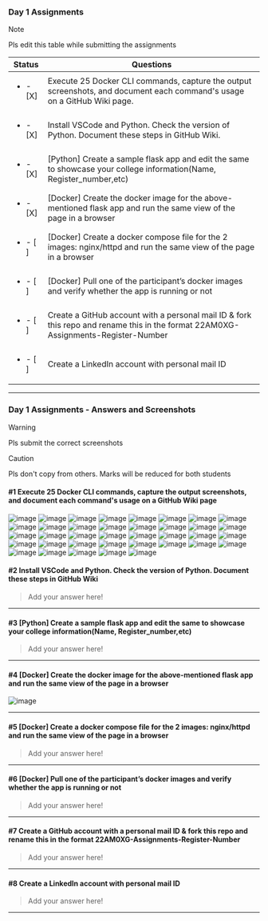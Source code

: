 ### Day 1 Assignments

> [!NOTE]
> Pls edit this table while submitting the assignments

| Status         | Questions     | 
|----------------|---------------|
| <ul><li>- [X] </li></ul> | Execute 25 Docker CLI commands, capture the output screenshots, and document each command's usage on a GitHub Wiki page. |
| <ul><li>- [X] </li></ul> | Install VSCode and Python. Check the version of Python. Document these steps in GitHub Wiki. |
| <ul><li>- [X] </li></ul> | [Python] Create a sample flask app and edit the same to showcase your college information(Name, Register_number,etc) |
| <ul><li>- [X] </li></ul> | [Docker] Create the docker image for the above-mentioned flask app and run the same view of the page in a browser |
| <ul><li>- [ ] </li></ul> | [Docker] Create a docker compose file for the 2 images: nginx/httpd and run the same view of the page in a browser |
| <ul><li>- [ ] </li></ul> | [Docker] Pull one of the participant’s docker images and verify whether the app is running or not  |
| <ul><li>- [ ] </li></ul> | Create a GitHub account with a personal mail ID & fork this repo and rename this in the format 22AM0XG-Assignments-Register-Number  |
| <ul><li>- [ ] </li></ul> | Create a LinkedIn account with personal mail ID  |

***

### Day 1 Assignments - Answers and Screenshots

> [!WARNING]
> Pls submit the correct screenshots

> [!CAUTION]
> Pls don't copy from others. Marks will be reduced for both students

#### #1 Execute 25 Docker CLI commands, capture the output screenshots, and document each command's usage on a GitHub Wiki page

![image](https://github.com/user-attachments/assets/0f8a8473-1789-4ac9-815c-47ca8fb2bd77)
![image](https://github.com/user-attachments/assets/07b12bee-d83a-46ef-827f-0fbc8cbf7493)
![image](https://github.com/user-attachments/assets/a6af9aa8-839a-47cb-bf37-e25d12cb8768)
![image](https://github.com/user-attachments/assets/4aac16ca-b187-401d-a0de-55e0e7cd8160)
![image](https://github.com/user-attachments/assets/7d8b1857-cb02-47d1-a749-832ecda0bb9e)
![image](https://github.com/user-attachments/assets/9fc31849-8e14-45e7-80f3-9c63be932b61)
![image](https://github.com/user-attachments/assets/831c2ccd-e6c3-4a47-9eba-340223311785)
![image](https://github.com/user-attachments/assets/a6d9fe65-9db2-4da0-8011-ff76094b4a78)
![image](https://github.com/user-attachments/assets/a92b91a2-f438-4cbd-9f6f-372a1594d233)
![image](https://github.com/user-attachments/assets/33a1fb35-f601-49af-97db-dba884679540)
![image](https://github.com/user-attachments/assets/018cfcde-716b-4d60-9b8d-e33c7a7a3203)
![image](https://github.com/user-attachments/assets/d782691f-6a58-4576-b821-14dbfef5ffba)
![image](https://github.com/user-attachments/assets/7ca0f6ec-d569-4187-bd25-3551308b219b)
![image](https://github.com/user-attachments/assets/161655cf-c08c-434c-9ba5-fdc3ea2ee99e)
![image](https://github.com/user-attachments/assets/8ab3e3c1-fe17-403d-b406-8406fe86fe5a)
![image](https://github.com/user-attachments/assets/c7a3285f-a94f-4643-b6f9-7b2cfa49dea0)
![image](https://github.com/user-attachments/assets/2a494adb-6e56-48dc-adde-f83113835368)
![image](https://github.com/user-attachments/assets/2fb85cd6-92ca-4577-815f-e12cce3f0af9)
![image](https://github.com/user-attachments/assets/1d668eec-0c55-4cbb-a118-e390d2b27e54)
![image](https://github.com/user-attachments/assets/1b4d8e4e-ca2f-4f52-9e82-d1a5e3ced492)
![image](https://github.com/user-attachments/assets/ba9be7fb-1d44-4726-8fbe-57d7460180d2)
![image](https://github.com/user-attachments/assets/4ae41f6c-58e1-4621-ae94-fc40e412dc24)
![image](https://github.com/user-attachments/assets/46ed7f90-f3e0-4481-9062-11ab253cbc3d)
![image](https://github.com/user-attachments/assets/0e6f4d4f-041e-4195-a68b-b751a972e539)
![image](https://github.com/user-attachments/assets/92e59bc5-e0a0-4956-a064-1e6ef4089b01)
![image](https://github.com/user-attachments/assets/0eda0f17-7d6c-4086-8b42-17aba906f441)
![image](https://github.com/user-attachments/assets/4152f7c5-4916-4115-87ff-54c77bfc0676)
![image](https://github.com/user-attachments/assets/375d8a21-128c-460b-bafe-962e0bbd9fe0)
![image](https://github.com/user-attachments/assets/45132dec-b7d4-4ec6-b672-2c20326dcc78)
![image](https://github.com/user-attachments/assets/15f62b8d-bf78-4be5-bad7-a8cf8d16154c)
![image](https://github.com/user-attachments/assets/420a2d54-29d6-444e-88c5-a943cc7927aa)
![image](https://github.com/user-attachments/assets/9d3bdccd-de91-46dc-80b6-7225f3d62828)
![image](https://github.com/user-attachments/assets/8cd4e0bc-8f6a-4eff-86b5-88d0a0d27ba0)
![image](https://github.com/user-attachments/assets/01238969-0635-407a-9439-290274b76691)
![image](https://github.com/user-attachments/assets/7a7ac94d-a5e9-44d1-9f0f-32aa0dbc31ca)
![image](https://github.com/user-attachments/assets/70679831-b45a-468f-9f93-2b63126beafe)
![image](https://github.com/user-attachments/assets/47c29ffe-bd3d-454d-8932-d2be9cfd3b2f)


#### #2 Install VSCode and Python. Check the version of Python. Document these steps in GitHub Wiki
> Add your answer here!

***

#### #3 [Python] Create a sample flask app and edit the same to showcase your college information(Name, Register_number,etc)
> Add your answer here!

***

#### #4 [Docker] Create the docker image for the above-mentioned flask app and run the same view of the page in a browser
![image](https://github.com/user-attachments/assets/62140b1b-fa43-4977-8fa2-275d49cbfdca)


***

#### #5 [Docker] Create a docker compose file for the 2 images: nginx/httpd and run the same view of the page in a browser
> Add your answer here!

***

#### #6 [Docker] Pull one of the participant’s docker images and verify whether the app is running or not
> Add your answer here!

***

#### #7 Create a GitHub account with a personal mail ID & fork this repo and rename this in the format 22AM0XG-Assignments-Register-Number
> Add your answer here!

***

#### #8 Create a LinkedIn account with personal mail ID
> Add your answer here!

***
